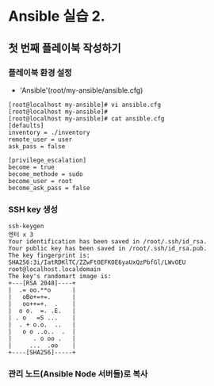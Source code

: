 # Ansible 실습 2.

## 첫 번째 플레이북 작성하기
### 플레이북 환경 설정 
- 'Ansible'(root/my-ansible/ansible.cfg)
 
```
[root@localhost my-ansible]# vi ansible.cfg
[root@localhost my-ansible]#
[root@localhost my-ansible]# cat ansible.cfg
[defaults]
inventory = ./inventory
remote_user = user
ask_pass = false

[privilege_escalation]
become = true
become_methode = sudo
become_user = root
become_ask_pass = false
```
### SSH key 생성
```
ssh-keygen
엔터 x 3
Your identification has been saved in /root/.ssh/id_rsa.
Your public key has been saved in /root/.ssh/id_rsa.pub.
The key fingerprint is:
SHA256:3i/IatRDKlTC/ZZwFtOEFKOE6yaUxQzPbfGl/LWvOEU root@localhost.localdomain
The key's randomart image is:
+---[RSA 2048]----+
|  .= oo.**o      |
|   oBo+=+=.      |
|   oo++=+.  .    |
|  o o.  =. .E.   |
| . o   =S ...    |
|  . + o.o.  ..   |
|   o o ..o..  .  |
|      . o oo .   |
|     ...  .oo    |
+----[SHA256]-----+
```
### 관리 노드(Ansible Node 서버들)로 복사
